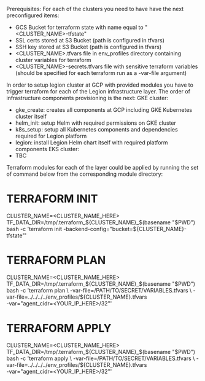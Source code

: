 Prerequisites:
 For each of the clusters you need to have have the next preconfigured items:
 - GCS Bucket for terraform state with name equal to "<CLUSTER_NAME>-tfstate"
 - SSL certs stored at S3 Bucket (path is configured in tfvars)
 - SSH key stored at S3 Bucket (path is configured in tfvars)
 - <CLUSTER_NAME>.tfvars file in env_profiles directory containing cluster variables for terraform
 - <CLUSTER_NAME>-secrets.tfvars file with sensitive terraform variables (should be specified for each terraform run as a -var-file argument)


In order to setup legion cluster at GCP with provided modules you have to trigger terraform for each of the Legion infrastructure layer.
The order of infrastructure components provisioning is the next:
GKE cluster:
 - gke_create: creates all components at GCP including GKE Kubernetes cluster itself
 - helm_init: setup Helm with required permissions on GKE cluster
 - k8s_setup: setup all Kubernetes components and dependencies required for Legion platform
 - legion: install Legion Helm chart itself with required platform components
EKS cluster:
 - TBC

Terraform modules for each of the layer could be applied by running the set of command below from the corresponding module directory:
# TERRAFORM INIT
CLUSTER_NAME=<CLUSTER_NAME_HERE> TF_DATA_DIR=/tmp/.terraform_${CLUSTER_NAME}_$(basename "$PWD") bash -c  'terraform init -backend-config="bucket=${CLUSTER_NAME}-tfstate"'
# TERRAFORM PLAN
CLUSTER_NAME=<CLUSTER_NAME_HERE> TF_DATA_DIR=/tmp/.terraform_${CLUSTER_NAME}_$(basename "$PWD") bash -c  'terraform plan \
-var-file=/PATH/TO/SECRET/VARIABLES.tfvars \
-var-file=../../../../env_profiles/${CLUSTER_NAME}.tfvars \
-var="agent_cidr=<YOUR_IP_HERE>/32"'
# TERRAFORM APPLY
CLUSTER_NAME=<CLUSTER_NAME_HERE> TF_DATA_DIR=/tmp/.terraform_${CLUSTER_NAME}_$(basename "$PWD") bash -c  'terraform apply \
-var-file=/PATH/TO/SECRET/VARIABLES.tfvars \
-var-file=../../../../env_profiles/${CLUSTER_NAME}.tfvars \
-var="agent_cidr=<YOUR_IP_HERE>/32"'
